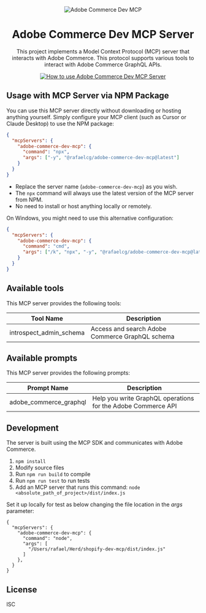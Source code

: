 <div align="center">
  <img src="https://i.imgur.com/NAcOzwF.jpeg" alt="Adobe Commerce Dev MCP" />
</div>

<div align="center">

# Adobe Commerce Dev MCP Server
This project implements a Model Context Protocol (MCP) server that interacts with Adobe Commerce. This protocol supports various tools to interact with Adobe Commerce GraphQL APIs.
</div>

<div align="center">
  <a href="https://youtu.be/BP5Qx6hIIKc" target="_blank">
    <img src="https://img.youtube.com/vi/BP5Qx6hIIKc/0.jpg" alt="How to use Adobe Commerce Dev MCP Server" style="max-width: 100%; height: auto;" />
  </a>
</div>

## Usage with MCP Server via NPM Package

You can use this MCP server directly without downloading or hosting anything yourself. Simply configure your MCP client (such as Cursor or Claude Desktop) to use the NPM package:

```json
{
  "mcpServers": {
    "adobe-commerce-dev-mcp": {
      "command": "npx",
      "args": ["-y", "@rafaelcg/adobe-commerce-dev-mcp@latest"]
    }
  }
}
```

- Replace the server name (`adobe-commerce-dev-mcp`) as you wish.
- The `npx` command will always use the latest version of the MCP server from NPM.
- No need to install or host anything locally or remotely.

On Windows, you might need to use this alternative configuration:

```json
{
  "mcpServers": {
    "adobe-commerce-dev-mcp": {
      "command": "cmd",
      "args": ["/k", "npx", "-y", "@rafaelcg/adobe-commerce-dev-mcp@latest"]
    }
  }
}
```

## Available tools

This MCP server provides the following tools:

| Tool Name               | Description                                    |
| ----------------------- | ---------------------------------------------- |
| introspect_admin_schema | Access and search Adobe Commerce GraphQL schema |

## Available prompts

This MCP server provides the following prompts:

| Prompt Name           | Description                                                 |
| --------------------- | ----------------------------------------------------------- |
| adobe_commerce_graphql | Help you write GraphQL operations for the Adobe Commerce API |

## Development

The server is built using the MCP SDK and communicates with Adobe Commerce.

1. `npm install`
1. Modify source files
1. Run `npm run build` to compile
1. Run `npm run test` to run tests
1. Add an MCP server that runs this command: `node <absolute_path_of_project>/dist/index.js`

Set it up locally for test as below changing the file location in the *args* parameter:

```
{
  "mcpServers": {
    "adobe-commerce-dev-mcp": {
      "command": "node",
      "args": [
        "/Users/rafael/Herd/shopify-dev-mcp/dist/index.js"
      ]
    },
  }
}
```

## License

ISC
